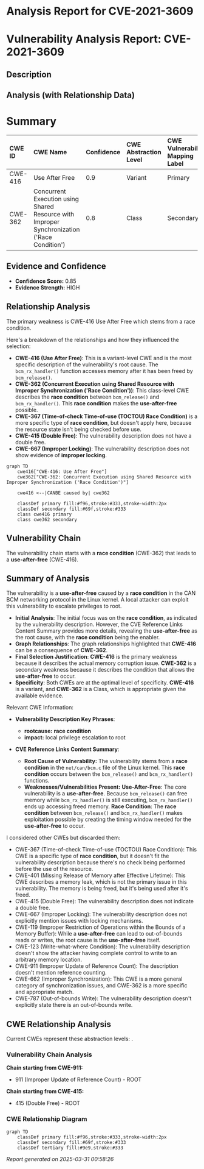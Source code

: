 # Analysis Report for CVE-2021-3609

# Vulnerability Analysis Report: CVE-2021-3609

## Description



## Analysis (with Relationship Data)

# Summary
| CWE ID  | CWE Name                                                                                                            | Confidence | CWE Abstraction Level | CWE Vulnerability Mapping Label | CWE-Vulnerability Mapping Notes |
| :-------- | :------------------------------------------------------------------------------------------------------------------ | :--------- | :---------------------- | :-------------------------------- | :-------------------------------- |
| CWE-416 | Use After Free                                                                                                    | 0.9        | Variant               | Primary                           | Allowed                         |
| CWE-362 | Concurrent Execution using Shared Resource with Improper Synchronization ('Race Condition')                                   | 0.8        | Class                   | Secondary                         | Allowed-with-Review             |

## Evidence and Confidence

*   **Confidence Score:** 0.85
*   **Evidence Strength:** HIGH

## Relationship Analysis
The primary weakness is CWE-416 Use After Free which stems from a race condition.

Here's a breakdown of the relationships and how they influenced the selection:

*   **CWE-416 (Use After Free)**: This is a variant-level CWE and is the most specific description of the vulnerability's root cause. The `bcm_rx_handler()` function accesses memory after it has been freed by `bcm_release()`.
*   **CWE-362 (Concurrent Execution using Shared Resource with Improper Synchronization ('Race Condition'))**: This class-level CWE describes the **race condition** between `bcm_release()` and `bcm_rx_handler()`. This **race condition** makes the **use-after-free** possible.
*   **CWE-367 (Time-of-check Time-of-use (TOCTOU) Race Condition)** is a more specific type of **race condition**, but doesn't apply here, because the resource state isn't being checked before use.
*   **CWE-415 (Double Free)**: The vulnerability description does not have a double free.
*   **CWE-667 (Improper Locking)**: The vulnerability description does not show evidence of **improper locking**.

```mermaid
graph TD
    cwe416["CWE-416: Use After Free"]
    cwe362["CWE-362: Concurrent Execution using Shared Resource with Improper Synchronization ('Race Condition')"]
    
    cwe416 <--|CANBE caused by| cwe362
    
    classDef primary fill:#f96,stroke:#333,stroke-width:2px
    classDef secondary fill:#69f,stroke:#333
    class cwe416 primary
    class cwe362 secondary
```

## Vulnerability Chain
The vulnerability chain starts with a **race condition** (CWE-362) that leads to a **use-after-free** (CWE-416).

## Summary of Analysis
The vulnerability is a **use-after-free** caused by a **race condition** in the CAN BCM networking protocol in the Linux kernel. A local attacker can exploit this vulnerability to escalate privileges to root.

*   **Initial Analysis**: The initial focus was on the **race condition**, as indicated by the vulnerability description. However, the CVE Reference Links Content Summary provides more details, revealing the **use-after-free** as the root cause, with the **race condition** being the enabler.
*   **Graph Relationships**: The graph relationships highlighted that **CWE-416** can be a consequence of **CWE-362**.
*   **Final Selection Justification**: **CWE-416** is the primary weakness because it describes the actual memory corruption issue. **CWE-362** is a secondary weakness because it describes the condition that allows the **use-after-free** to occur.
*   **Specificity**: Both CWEs are at the optimal level of specificity. **CWE-416** is a variant, and **CWE-362** is a Class, which is appropriate given the available evidence.

Relevant CWE Information:
*   **Vulnerability Description Key Phrases**:
    *   **rootcause:** **race condition**
    *   **impact:** local privilege escalation to root

*   **CVE Reference Links Content Summary**:
    *   **Root Cause of Vulnerability:** The vulnerability stems from a **race condition** in the `net/can/bcm.c` file of the Linux kernel. This **race condition** occurs between the `bcm_release()` and `bcm_rx_handler()` functions.
    *   **Weaknesses/Vulnerabilities Present:** **Use-After-Free**: The core vulnerability is a **use-after-free**. Because `bcm_release()` can free memory while `bcm_rx_handler()` is still executing, `bcm_rx_handler()` ends up accessing freed memory. **Race Condition**: The **race condition** between `bcm_release()` and `bcm_rx_handler()` makes exploitation possible by creating the timing window needed for the **use-after-free** to occur.

I considered other CWEs but discarded them:

*   CWE-367 (Time-of-check Time-of-use (TOCTOU) Race Condition): This CWE is a specific type of **race condition**, but it doesn't fit the vulnerability description because there's no check being performed before the use of the resource.
*   CWE-401 (Missing Release of Memory after Effective Lifetime): This CWE describes a memory leak, which is not the primary issue in this vulnerability. The memory is being freed, but it's being used after it's freed.
*   CWE-415 (Double Free): The vulnerability description does not indicate a double free.
*   CWE-667 (Improper Locking): The vulnerability description does not explicitly mention issues with locking mechanisms.
*   CWE-119 (Improper Restriction of Operations within the Bounds of a Memory Buffer): While a **use-after-free** can lead to out-of-bounds reads or writes, the root cause is the **use-after-free** itself.
*   CWE-123 (Write-what-where Condition): The vulnerability description doesn't show the attacker having complete control to write to an arbitrary memory location.
*   CWE-911 (Improper Update of Reference Count): The description doesn't mention reference counting.
*   CWE-662 (Improper Synchronization): This CWE is a more general category of synchronization issues, and CWE-362 is a more specific and appropriate match.
*   CWE-787 (Out-of-bounds Write): The vulnerability description doesn't explicitly state there is an out-of-bounds write.


## CWE Relationship Analysis

Current CWEs represent these abstraction levels: .


### Vulnerability Chain Analysis

**Chain starting from CWE-911:**
- 911 (Improper Update of Reference Count) - ROOT


**Chain starting from CWE-415:**
- 415 (Double Free) - ROOT



### CWE Relationship Diagram

```mermaid
graph TD
    classDef primary fill:#f96,stroke:#333,stroke-width:2px
    classDef secondary fill:#69f,stroke:#333
    classDef tertiary fill:#9e9,stroke:#333
```



*Report generated on 2025-03-31 00:58:26*
